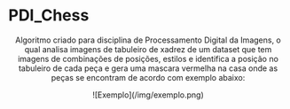 # PDI_Chess
<center>
    <p>Algoritmo criado para disciplina de Processamento Digital da Imagens,
    o qual analisa imagens de tabuleiro de xadrez de um dataset que tem imagens
    de combinações de posições, estilos e identifica a posição no tabuleiro de cada
    peça e gera uma mascara vermelha na casa onde as peças se encontram de acordo com exemplo abaixo:
    </p>
    ![Exemplo](/img/exemplo.png)
</center>
